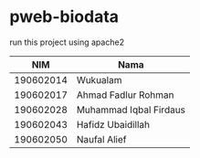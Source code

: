 # pweb-biodata

run this project using apache2

| NIM       | Nama                    |
| --------- | ----------------------- |
| 190602014 | Wukualam                |
| 190602017 | Ahmad Fadlur Rohman     |
| 190602028 | Muhammad Iqbal Firdaus  |
| 190602043 | Hafidz Ubaidillah       |
| 190602050 | Naufal Alief            |
